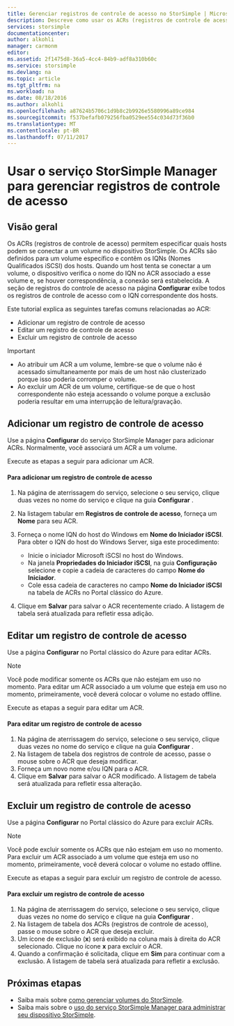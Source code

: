 ```yaml
---
title: Gerenciar registros de controle de acesso no StorSimple | Microsoft Docs
description: Descreve como usar os ACRs (registros de controle de acesso) para determinar quais hosts podem se conectar a um volume no dispositivo StorSimple.
services: storsimple
documentationcenter: 
author: alkohli
manager: carmonm
editor: 
ms.assetid: 2f1475d8-36a5-4cc4-84b9-adf8a310b60c
ms.service: storsimple
ms.devlang: na
ms.topic: article
ms.tgt_pltfrm: na
ms.workload: na
ms.date: 08/18/2016
ms.author: alkohli
ms.openlocfilehash: a87624b5706c1d9b8c2b9926e5580996a89ce984
ms.sourcegitcommit: f537befafb079256fba0529ee554c034d73f36b0
ms.translationtype: MT
ms.contentlocale: pt-BR
ms.lasthandoff: 07/11/2017
---
```

# <a name="use-the-storsimple-manager-service-to-manage-access-control-records"></a>Usar o serviço StorSimple Manager para gerenciar registros de controle de acesso
## <a name="overview"></a>Visão geral
Os ACRs (registros de controle de acesso) permitem especificar quais hosts podem se conectar a um volume no dispositivo StorSimple. Os ACRs são definidos para um volume específico e contêm os IQNs (Nomes Qualificados iSCSI) dos hosts. Quando um host tenta se conectar a um volume, o dispositivo verifica o nome do IQN no ACR associado a esse volume e, se houver correspondência, a conexão será estabelecida. A seção de registros do controle de acesso na página **Configurar** exibe todos os registros de controle de acesso com o IQN correspondente dos hosts.

Este tutorial explica as seguintes tarefas comuns relacionadas ao ACR:

* Adicionar um registro de controle de acesso 
* Editar um registro de controle de acesso 
* Excluir um registro de controle de acesso 

> [!IMPORTANT]
> * Ao atribuir um ACR a um volume, lembre-se que o volume não é acessado simultaneamente por mais de um host não clusterizado porque isso poderia corromper o volume. 
> * Ao excluir um ACR de um volume, certifique-se de que o host correspondente não esteja acessando o volume porque a exclusão poderia resultar em uma interrupção de leitura/gravação.
> 
> 

## <a name="add-an-access-control-record"></a>Adicionar um registro de controle de acesso
Use a página **Configurar** do serviço StorSimple Manager para adicionar ACRs. Normalmente, você associará um ACR a um volume.

Execute as etapas a seguir para adicionar um ACR.

#### <a name="to-add-an-access-control-record"></a>Para adicionar um registro de controle de acesso
1. Na página de aterrissagem do serviço, selecione o seu serviço, clique duas vezes no nome do serviço e clique na guia **Configurar** .
2. Na listagem tabular em **Registros de controle de acesso**, forneça um **Nome** para seu ACR.
3. Forneça o nome IQN do host do Windows em **Nome do Iniciador iSCSI**. Para obter o IQN do host do Windows Server, siga este procedimento:
   
   * Inicie o iniciador Microsoft iSCSI no host do Windows.
   * Na janela **Propriedades do Iniciador iSCSI**, na guia **Configuração** selecione e copie a cadeia de caracteres do campo **Nome do Iniciador**.
   * Cole essa cadeia de caracteres no campo **Nome do Iniciador iSCSI** na tabela de ACRs no Portal clássico do Azure.
4. Clique em **Salvar** para salvar o ACR recentemente criado. A listagem de tabela será atualizada para refletir essa adição.

## <a name="edit-an-access-control-record"></a>Editar um registro de controle de acesso
Use a página **Configurar** no Portal clássico do Azure para editar ACRs. 

> [!NOTE]
> Você pode modificar somente os ACRs que não estejam em uso no momento. Para editar um ACR associado a um volume que esteja em uso no momento, primeiramente, você deverá colocar o volume no estado offline.
> 
> 

Execute as etapas a seguir para editar um ACR.

#### <a name="to-edit-an-access-control-record"></a>Para editar um registro de controle de acesso
1. Na página de aterrissagem do serviço, selecione o seu serviço, clique duas vezes no nome do serviço e clique na guia **Configurar** .
2. Na listagem de tabela dos registros de controle de acesso, passe o mouse sobre o ACR que deseja modificar.
3. Forneça um novo nome e/ou IQN para o ACR.
4. Clique em **Salvar** para salvar o ACR modificado. A listagem de tabela será atualizada para refletir essa alteração.

## <a name="delete-an-access-control-record"></a>Excluir um registro de controle de acesso
Use a página **Configurar** no Portal clássico do Azure para excluir ACRs. 

> [!NOTE]
> Você pode excluir somente os ACRs que não estejam em uso no momento. Para excluir um ACR associado a um volume que esteja em uso no momento, primeiramente, você deverá colocar o volume no estado offline.
> 
> 

Execute as etapas a seguir para excluir um registro de controle de acesso.

#### <a name="to-delete-an-access-control-record"></a>Para excluir um registro de controle de acesso
1. Na página de aterrissagem do serviço, selecione o seu serviço, clique duas vezes no nome do serviço e clique na guia **Configurar** .
2. Na listagem de tabela dos ACRs (registros de controle de acesso), passe o mouse sobre o ACR que deseja excluir.
3. Um ícone de exclusão (**x**) será exibido na coluna mais à direita do ACR selecionado. Clique no ícone **x** para excluir o ACR.
4. Quando a confirmação é solicitada, clique em **Sim** para continuar com a exclusão. A listagem de tabela será atualizada para refletir a exclusão.

## <a name="next-steps"></a>Próximas etapas
* Saiba mais sobre [como gerenciar volumes do StorSimple](storsimple-manage-volumes.md).
* Saiba mais sobre o [uso do serviço StorSimple Manager para administrar seu dispositivo StorSimple](storsimple-manager-service-administration.md).

